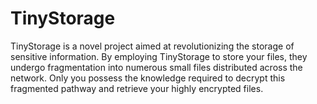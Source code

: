 # TinyStorage

TinyStorage is a novel project aimed at revolutionizing the storage of sensitive information. By employing TinyStorage to store your files, they undergo fragmentation into numerous small files distributed across the network. Only you possess the knowledge required to decrypt this fragmented pathway and retrieve your highly encrypted files.
